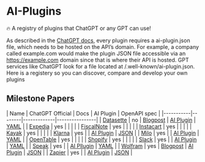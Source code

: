 # AI-Plugins

🔥 A registry of plugins that ChatGPT or any GPT can use!

As described in the [ChatGPT docs](https://platform.openai.com/docs/plugins/getting-started), every plugin requires a ai-plugin.json file, which needs to be hosted on the API’s domain. For example, a company called example.com would make the plugin JSON file accessible via an https://example.com domain since that is where their API is hosted. GPT services like ChatGPT look for a file located at /.well-known/ai-plugin.json. Here is a registery so you can discover, compare and develop your own plugins

## Milestone Papers

|  Name     |  ChatGPT Official  |  Docs  |  AI Plugin  |  OpenAPI spec  |
|-----------|--------|-------------|----------------|
| [Datasette](https://datasette.io/)      | no  | [Blogpost](https://simonwillison.net/2023/Mar/24/datasette-chatgpt-plugin/) | [AI Plugin](https://datasette.io/.well-known/ai-plugin.json) | [YAML](https://datasette.io/-/chatgpt-openapi-schema.yml)  | 
| [Expedia](https://www.expedia.com/)     | yes |   |   |   |
| [FiscalNote](http://wolfram.com/)       | yes |   |   |   |
| [Instacart](https://www.instacart.com/) | yes |   |   |   |
| [Kayak](https://www.kayak.com/)         | yes |   |   |   |
| [Klarna](https://www.klarna.com/)       | yes |   | [AI Plugin](https://www.klarna.com/.well-known/ai-plugin.json) | [JSON](https://www.klarna.com/us/shopping/public/openai/v0/api-docs/) |
| [Milo](https://www.joinmilo.com/)       | yes |   | [AI Plugin](https://www.joinmilo.com/.well-known/ai-plugin.json) | [YAML](https://www.joinmilo.com/openapi.yaml) |
| [OpenTable](https://www.opentable.com/) | yes |   |   |   |
| [Shopify](https://www.shopify.com/)     | yes |   |   |   |
| [Slack](https://slack.com/)             | yes |   | [AI Plugin](https://slack.com/.well-known/ai-plugin.json) | [YAML](https://api.slack.com/specs/openapi/ai-plugin.yaml) | 
| [Speak](https://www.speak.com/)         | yes |   | [AI Pllugin](https://api.speak.com/.well-known/ai-plugin.json) | [YAML](https://api.speak.com/openapi.yaml) |
| [Wolfram](http://wolfram.com/)          | yes | [Blogpost](https://writings.stephenwolfram.com/2023/03/chatgpt-gets-its-wolfram-superpowers/) | [AI Plugin](https://www.wolframalpha.com/.well-known/ai-plugin.json) | [JSON](https://www.wolframalpha.com/.well-known/apispec.json) |
| [Zapier](https://www.speak.com/)        | yes |   | [AI Plugin](https://www.zapier.com/.well-known/ai-plugin.json) | [JSON](https://nla.zapier.com/api/v1/dynamic/openapi.json)  |
